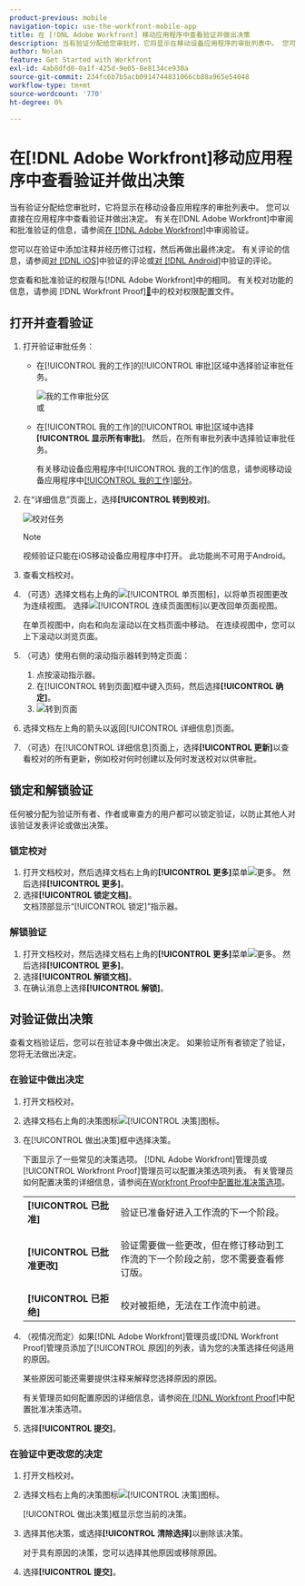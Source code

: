 ```yaml
---
product-previous: mobile
navigation-topic: use-the-workfront-mobile-app
title: 在 [!DNL Adobe Workfront] 移动应用程序中查看验证并做出决策
description: 当有验证分配给您审批时，它将显示在移动设备应用程序的审批列表中。 您可以直接在应用程序中查看验证并做出决定。
author: Nolan
feature: Get Started with Workfront
exl-id: 4ab8dfd0-0a1f-425d-9e05-8e8134ce930a
source-git-commit: 234fc6b7b5acb0914744831066cb88a965e54048
workflow-type: tm+mt
source-wordcount: '770'
ht-degree: 0%

---
```


# 在[!DNL Adobe Workfront]移动应用程序中查看验证并做出决策

当有验证分配给您审批时，它将显示在移动设备应用程序的审批列表中。 您可以直接在应用程序中查看验证并做出决定。 有关在[!DNL Adobe Workfront]中审阅和批准验证的信息，请参阅[在 [!DNL Adobe Workfront]](../../../review-and-approve-work/proofing/reviewing-proofs-within-workfront/review-proofs-in-wf.md)中审阅验证。

您可以在验证中添加注释并经历修订过程，然后再做出最终决定。 有关评论的信息，请参阅[对 [!DNL iOS]](../../../workfront-basics/mobile-apps/using-the-workfront-mobile-app/comment-on-proofs-ios.md)中验证的评论或[对 [!DNL Android]](../../../workfront-basics/mobile-apps/using-the-workfront-mobile-app/comment-on-proofs-android.md)中验证的评论。

您查看和批准验证的权限与[!DNL Adobe Workfront]中的相同。 有关校对功能的信息，请参阅 [!DNL Workfront Proof][&#128279;](../../../workfront-proof/wp-acct-admin/account-settings/proof-perm-profiles-in-wp.md)中的校对权限配置文件。

## 打开并查看验证

1. 打开验证审批任务：

   * 在[!UICONTROL 我的工作]的[!UICONTROL 审批]区域中选择验证审批任务。

     ![我的工作审批分区](assets/mobile-mywork-approvals-338x482.png)\
      或

   * 在[!UICONTROL 我的工作]的[!UICONTROL 审批]区域中选择&#x200B;**[!UICONTROL 显示所有审批]**。 然后，在所有审批列表中选择验证审批任务。

     有关移动设备应用程序中[!UICONTROL 我的工作]的信息，请参阅移动设备应用程序中[[!UICONTROL 我的工作]部分](../../../workfront-basics/mobile-apps/using-the-workfront-mobile-app/my-work-section-mobile.md)。

1. 在“详细信息”页面上，选择&#x200B;**[!UICONTROL 转到校对]**。

   ![校对任务](assets/mobile-prooftask1-338x516.png)

   >[!NOTE]
   >
   >视频验证只能在iOS移动设备应用程序中打开。 此功能尚不可用于Android。

1. 查看文档校对。
1. （可选）选择文档右上角的![[!UICONTROL 单页图标]](assets/mobile-proofpagingicon1-25x36.png)，以将单页视图更改为连续视图。 选择![[!UICONTROL 连续页面图标]](assets/mobile-proofpagingicon2-25x25.png)以更改回单页面视图。

   在单页视图中，向右和向左滚动以在文档页面中移动。 在连续视图中，您可以上下滚动以浏览页面。

1. （可选）使用右侧的滚动指示器转到特定页面：

   1. 点按滚动指示器。
   1. 在[!UICONTROL 转到页面]框中键入页码，然后选择&#x200B;**[!UICONTROL 确定]**。
   1. ![转到页面](assets/mobile-gotopage-350x224.png)

1. 选择文档左上角的箭头以返回[!UICONTROL 详细信息]页面。
1. （可选）在[!UICONTROL 详细信息]页面上，选择&#x200B;**[!UICONTROL 更新]**&#x200B;以查看校对的所有更新，例如校对何时创建以及何时发送校对以供审批。

## 锁定和解锁验证

任何被分配为验证所有者、作者或审查方的用户都可以锁定验证，以防止其他人对该验证发表评论或做出决策。

### 锁定校对

1. 打开文档校对，然后选择文档右上角的&#x200B;**[!UICONTROL 更多]**&#x200B;菜单![更多](assets/mobile-verticalmoremenu-20x33.png)。 然后选择&#x200B;**[!UICONTROL 更多]**。
1. 选择&#x200B;**[!UICONTROL 锁定文档]**。\
   文档顶部显示“[!UICONTROL 锁定]”指示器。

### 解锁验证

1. 打开文档校对，然后选择文档右上角的&#x200B;**[!UICONTROL 更多]**&#x200B;菜单![更多](assets/mobile-verticalmoremenu-20x33.png)。 然后选择&#x200B;**[!UICONTROL 更多]**。
1. 选择&#x200B;**[!UICONTROL 解锁文档]**。
1. 在确认消息上选择&#x200B;**[!UICONTROL 解锁]**。

## 对验证做出决策

查看文档验证后，您可以在验证本身中做出决定。 如果验证所有者锁定了验证，您将无法做出决定。

### 在验证中做出决定

1. 打开文档校对。
1. 选择文档右上角的决策图标![[!UICONTROL 决策]图标](assets/mobile-proofcheckmarkdecisionicon-30x30.png)。
1. 在[!UICONTROL 做出决策]框中选择决策。

   下面显示了一些常见的决策选项。 [!DNL Adobe Workfront]管理员或[!UICONTROL Workfront Proof]管理员可以配置决策选项列表。 有关管理员如何配置决策的详细信息，请参阅[在Workfront Proof中配置批准决策选项](../../../workfront-proof/wp-acct-admin/account-settings/configure-approval-decision-in-wp.md)。

   <table style="table-layout:auto"> 
    <col> 
    <col> 
    <tbody> 
     <tr> 
      <td role="rowheader"><strong>[!UICONTROL 已批准]</strong></td> 
      <td>验证已准备好进入工作流的下一个阶段。</td> 
     </tr> 
     <tr> 
      <td role="rowheader"><strong>[!UICONTROL 已批准更改]</strong></td> 
      <td> <p>验证需要做一些更改，但在修订移动到工作流的下一个阶段之前，您不需要查看修订版。</p> </td> 
     </tr> 
     <tr> 
      <td role="rowheader"><strong>[!UICONTROL 已拒绝]</strong></td> 
      <td>校对被拒绝，无法在工作流中前进。</td> 
     </tr> 
    </tbody> 
   </table>

1. （视情况而定）如果[!DNL Adobe Workfront]管理员或[!DNL Workfront Proof]管理员添加了[!UICONTROL 原因]的列表，请为您的决策选择任何适用的原因。

   某些原因可能还需要提供注释来解释您选择原因的原因。

   有关管理员如何配置原因的详细信息，请参阅[在 [!DNL Workfront Proof]](../../../workfront-proof/wp-acct-admin/account-settings/configure-approval-decision-in-wp.md)中配置批准决策选项。

1. 选择&#x200B;**[!UICONTROL 提交]**。

### 在验证中更改您的决定

1. 打开文档校对。
1. 选择文档右上角的决策图标![[!UICONTROL 决策]图标](assets/mobile-proofcheckmarkdecisionicon-30x30.png)。

   [!UICONTROL 做出决策]框显示您当前的决策。

1. 选择其他决策，或选择&#x200B;**[!UICONTROL 清除选择]**&#x200B;以删除该决策。

   对于具有原因的决策，您可以选择其他原因或移除原因。

1. 选择&#x200B;**[!UICONTROL 提交]**。
